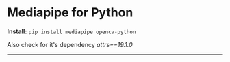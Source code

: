 # Mediapipe for Python
**Install:** `pip install mediapipe opencv-python`

Also check for it's dependency _attrs==19.1.0_

---
